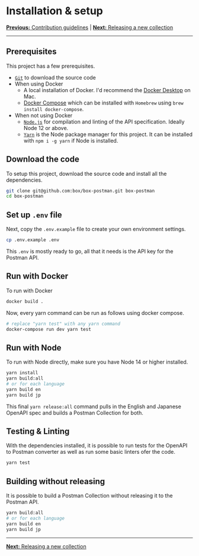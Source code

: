 # Installation & setup

[**Previous:** Contribution guidelines](../CONTRIBUTING.md) |
[**Next:** Releasing a new collection](./release.md)

---

## Prerequisites

This project has a few prerequisites.

* [`Git`](https://git-scm.com/) to download the source code
* When using Docker
  * A local installation of Docker. I'd recommend the
    [Docker Desktop](https://www.docker.com/products/docker-desktop)
    on Mac.
  * [Docker Compose](https://docs.docker.com/compose/) which can be
    installed with `Homebrew` using `brew install docker-compose`.
* When not using Docker
  * [`Node.js`](https://nodejs.org/) for compilation and linting of the API
    specification. Ideally Node 12 or above.
  * [`Yarn`](https://yarnpkg.com/) is the Node package manager for this project.
    It can be installed with `npm i -g yarn` if Node is installed.

## Download the code

To setup this project, download the source code and install all the
dependencies.

```sh
git clone git@github.com:box/box-postman.git box-postman
cd box-postman
```

## Set up `.env` file

Next, copy the `.env.example` file to create your own environment settings.

```sh
cp .env.example .env
```

This `.env` is mostly ready to go, all that it needs is the API key for the
Postman API.

## Run with Docker

To run with Docker

```sh
docker build .
```

Now, every yarn command can be run as follows using docker compose.

```sh
# replace "yarn test" with any yarn command
docker-compose run dev yarn test
```

## Run with Node

To run with Node directly, make sure you have Node 14 or higher installed.

```sh
yarn install
yarn build:all
# or for each language
yarn build en
yarn build jp
```

This final `yarn release:all` command pulls in the English and Japanese OpenAPI
spec and builds a Postman Collection for both.

## Testing & Linting

With the dependencies installed, it is possible to run tests for the OpenAPI to
Postman converter as well as run some basic linters ofer the code.

```sh
yarn test
```

## Building without releasing

It is possible to build a Postman Collection without releasing it to the Postman
API.

```sh
yarn build:all
# or for each language
yarn build en
yarn build jp
```

---

[**Next:** Releasing a new collection](./release.md)
